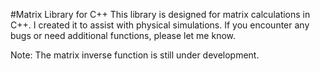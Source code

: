 #Matrix Library for C++
This library is designed for matrix calculations in C++. I created it to assist with physical simulations. If you encounter any bugs or need additional functions, please let me know.

Note: The matrix inverse function is still under development.
